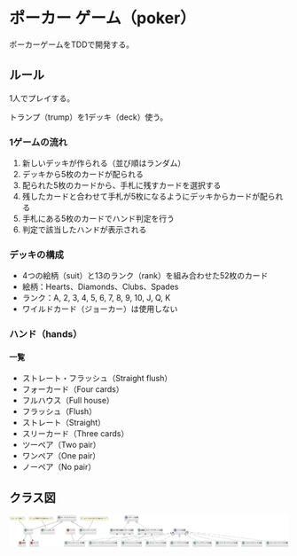 # ポーカー ゲーム（poker）

ポーカーゲームをTDDで開発する。

## ルール

1人でプレイする。

トランプ（trump）を1デッキ（deck）使う。

### 1ゲームの流れ

1. 新しいデッキが作られる（並び順はランダム）
2. デッキから5枚のカードが配られる
3. 配られた5枚のカードから、手札に残すカードを選択する
4. 残したカードと合わせて手札が5枚になるようにデッキからカードが配られる
5. 手札にある5枚のカードでハンド判定を行う
6. 判定で該当したハンドが表示される

### デッキの構成

- 4つの絵柄（suit）と13のランク（rank）を組み合わせた52枚のカード
- 絵柄：Hearts、Diamonds、Clubs、Spades
- ランク：A, 2, 3, 4, 5, 6, 7, 8, 9, 10, J, Q, K
- ワイルドカード（ジョーカー）は使用しない

### ハンド（hands）

#### 一覧

- ストレート・フラッシュ（Straight flush）
- フォーカード（Four cards）
- フルハウス（Full house）
- フラッシュ（Flush）
- ストレート（Straight）
- スリーカード（Three cards）
- ツーペア（Two pair）
- ワンペア（One pair）
- ノーペア（No pair）

## クラス図

![](https://github.com/blue32a-sandbox/poker-game-tdd/blob/main/docs/class-diagram.png?raw=true)
